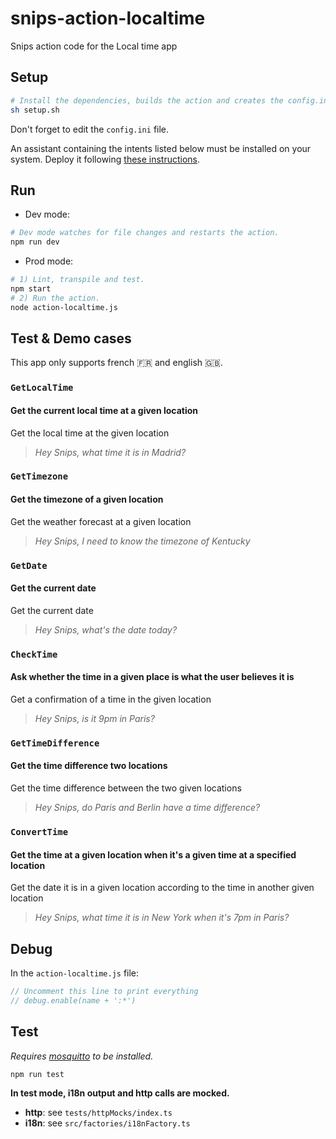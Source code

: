 # snips-action-localtime

Snips action code for the Local time app

## Setup

```sh
# Install the dependencies, builds the action and creates the config.ini file.
sh setup.sh
```

Don't forget to edit the `config.ini` file.

An assistant containing the intents listed below must be installed on your system. Deploy it following [these instructions](https://docs.snips.ai/articles/console/actions/deploy-your-assistant).

## Run

- Dev mode:

```sh
# Dev mode watches for file changes and restarts the action.
npm run dev
```

- Prod mode:

```sh
# 1) Lint, transpile and test.
npm start
# 2) Run the action.
node action-localtime.js
```

## Test & Demo cases

This app only supports french 🇫🇷 and english 🇬🇧.

### `GetLocalTime`

#### Get the current local time at a given location

Get the local time at the given location
> *Hey Snips, what time it is in Madrid?*

### `GetTimezone`

#### Get the timezone of a given location

Get the weather forecast at a given location
> *Hey Snips, I need to know the timezone of Kentucky*

### `GetDate`

#### Get the current date

Get the current date
> *Hey Snips, what's the date today?*

### `CheckTime`

#### Ask whether the time in a given place is what the user believes it is

Get a confirmation of a time in the given location
> *Hey Snips, is it 9pm in Paris?*

### `GetTimeDifference`

#### Get the time difference two locations

Get the time difference between the two given locations
> *Hey Snips, do Paris and Berlin have a time difference?*

### `ConvertTime`

#### Get the time at a given location when it's a given time at a specified location

Get the date it is in a given location according to the time in another given location
> *Hey Snips, what time it is in New York when it's 7pm in Paris?*

## Debug

In the `action-localtime.js` file:

```js
// Uncomment this line to print everything
// debug.enable(name + ':*')
```

## Test

*Requires [mosquitto](https://mosquitto.org/download/) to be installed.*

```sh
npm run test
```

**In test mode, i18n output and http calls are mocked.**

- **http**: see `tests/httpMocks/index.ts`
- **i18n**: see `src/factories/i18nFactory.ts`
